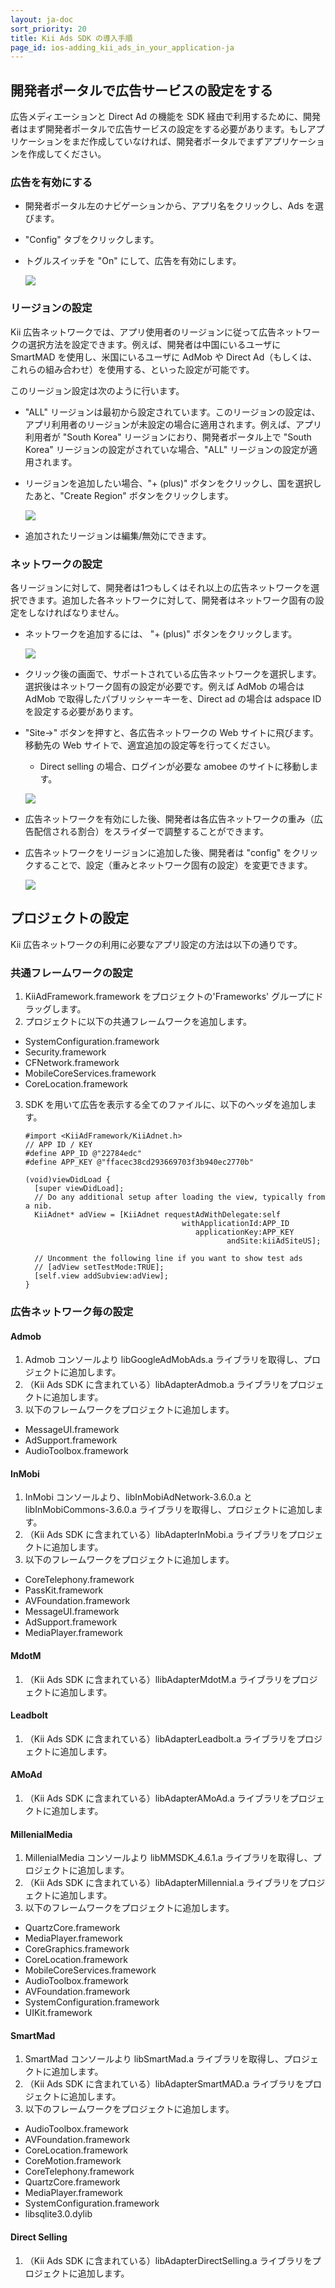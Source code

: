 ```yaml
---
layout: ja-doc
sort_priority: 20
title: Kii Ads SDK の導入手順
page_id: ios-adding_kii_ads_in_your_application-ja
---
```

## 開発者ポータルで広告サービスの設定をする

広告メディエーションと Direct Ad の機能を SDK 経由で利用するために、開発者はまず開発者ポータルで広告サービスの設定をする必要があります。もしアプリケーションをまだ作成していなければ、開発者ポータルでまずアプリケーションを作成してください。

### 広告を有効にする

* 開発者ポータル左のナビゲーションから、アプリ名をクリックし、Ads を選びます。
* "Config" タブをクリックします。
* トグルスイッチを "On" にして、広告を有効にします。

    ![](app_ads_01.png)

### リージョンの設定

Kii 広告ネットワークでは、アプリ使用者のリージョンに従って広告ネットワークの選択方法を設定できます。例えば、開発者は中国にいるユーザに SmartMAD を使用し、米国にいるユーザに AdMob や Direct Ad（もしくは、これらの組み合わせ）を使用する、といった設定が可能です。

このリージョン設定は次のように行います。

* "ALL" リージョンは最初から設定されています。このリージョンの設定は、アプリ利用者のリージョンが未設定の場合に適用されます。例えば、アプリ利用者が "South Korea" リージョンにおり、開発者ポータル上で "South Korea" リージョンの設定がされていな場合、"ALL" リージョンの設定が適用されます。
* リージョンを追加したい場合、"+ (plus)" ボタンをクリックし、国を選択したあと、"Create Region" ボタンをクリックします。

    ![](app_ads_02.png)

* 追加されたリージョンは編集/無効にできます。

### ネットワークの設定

各リージョンに対して、開発者は1つもしくはそれ以上の広告ネットワークを選択できます。追加した各ネットワークに対して、開発者はネットワーク固有の設定をしなければなりません。

* ネットワークを追加するには、 "+ (plus)" ボタンをクリックします。

    ![](app_ads_03.png)


* クリック後の画面で、サポートされている広告ネットワークを選択します。選択後はネットワーク固有の設定が必要です。例えば AdMob の場合は AdMob で取得したパブリッシャーキーを、Direct ad の場合は adspace ID を設定する必要があります。
* "Site-&gt;" ボタンを押すと、各広告ネットワークの Web サイトに飛びます。移動先の Web サイトで、適宜追加の設定等を行ってください。

    * Direct selling の場合、ログインが必要な amobee のサイトに移動します。

    ![](app_ads_04.png)

* 広告ネットワークを有効にした後、開発者は各広告ネットワークの重み（広告配信される割合）をスライダーで調整することができます。
* 広告ネットワークをリージョンに追加した後、開発者は "config" をクリックすることで、設定（重みとネットワーク固有の設定）を変更できます。

    ![](app_ads_05.png)

## プロジェクトの設定

Kii 広告ネットワークの利用に必要なアプリ設定の方法は以下の通りです。

### 共通フレームワークの設定

1. KiiAdFramework.framework をプロジェクトの'Frameworks' グループにドラッグします。
2. プロジェクトに以下の共通フレームワークを追加します。
  * SystemConfiguration.framework
  * Security.framework
  * CFNetwork.framework
  * MobileCoreServices.framework
  * CoreLocation.framework
3.  SDK を用いて広告を表示する全てのファイルに、以下のヘッダを追加します。

    ```objc
    #import <KiiAdFramework/KiiAdnet.h>
    // APP ID / KEY
    #define APP_ID @"22784edc"
    #define APP_KEY @"ffacec38cd293669703f3b940ec2770b"

    (void)viewDidLoad {
      [super viewDidLoad];
      // Do any additional setup after loading the view, typically from a nib.
      KiiAdnet* adView = [KiiAdnet requestAdWithDelegate:self
                                       withApplicationId:APP_ID
                                          applicationKey:APP_KEY
                                                 andSite:kiiAdSiteUS];

      // Uncomment the following line if you want to show test ads
      // [adView setTestMode:TRUE];
      [self.view addSubview:adView];
    }
    ```

### 広告ネットワーク毎の設定

#### Admob

1. Admob コンソールより libGoogleAdMobAds.a ライブラリを取得し、プロジェクトに追加します。
2. （Kii Ads SDK に含まれている）libAdapterAdmob.a ライブラリをプロジェクトに追加します。
3. 以下のフレームワークをプロジェクトに追加します。
  * MessageUI.framework
  * AdSupport.framework
  * AudioToolbox.framework

#### InMobi

1. InMobi コンソールより、libInMobiAdNetwork-3.6.0.a と libInMobiCommons-3.6.0.a ライブラリを取得し、プロジェクトに追加します。
2. （Kii Ads SDK に含まれている）libAdapterInMobi.a ライブラリをプロジェクトに追加します。
3. 以下のフレームワークをプロジェクトに追加します。
  * CoreTelephony.framework
  * PassKit.framework
  * AVFoundation.framework
  * MessageUI.framework
  * AdSupport.framework
  * MediaPlayer.framework

#### MdotM

1. （Kii Ads SDK に含まれている）llibAdapterMdotM.a ライブラリをプロジェクトに追加します。

#### Leadbolt

1. （Kii Ads SDK に含まれている）libAdapterLeadbolt.a ライブラリをプロジェクトに追加します。

#### AMoAd

1. （Kii Ads SDK に含まれている）libAdapterAMoAd.a ライブラリをプロジェクトに追加します。

#### MillenialMedia

1. MillenialMedia コンソールより libMMSDK_4.6.1.a ライブラリを取得し、プロジェクトに追加します。
2. （Kii Ads SDK に含まれている）libAdapterMillennial.a ライブラリをプロジェクトに追加します。
3. 以下のフレームワークをプロジェクトに追加します。
  * QuartzCore.framework
  * MediaPlayer.framework
  * CoreGraphics.framework
  * CoreLocation.framework
  * MobileCoreServices.framework
  * AudioToolbox.framework
  * AVFoundation.framework
  * SystemConfiguration.framework
  * UIKit.framework

#### SmartMad

1. SmartMad コンソールより libSmartMad.a ライブラリを取得し、プロジェクトに追加します。
2. （Kii Ads SDK に含まれている）libAdapterSmartMAD.a ライブラリをプロジェクトに追加します。
3. 以下のフレームワークをプロジェクトに追加します。
  * AudioToolbox.framework
  * AVFoundation.framework
  * CoreLocation.framework
  * CoreMotion.framework
  * CoreTelephony.framework
  * QuartzCore.framework
  * MediaPlayer.framework
  * SystemConfiguration.framework
  * libsqlite3.0.dylib

#### Direct Selling

1. （Kii Ads SDK に含まれている）libAdapterDirectSelling.a ライブラリをプロジェクトに追加します。
